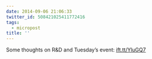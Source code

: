 ```yaml
---
date: 2014-09-06 21:06:33
twitter_id: 508421025411772416
tags:
  - micropost
title: ''
---
```


Some thoughts on R&amp;D and Tuesday’s event: [ift.tt/YluGQ7](http://ift.tt/YluGQ7)
